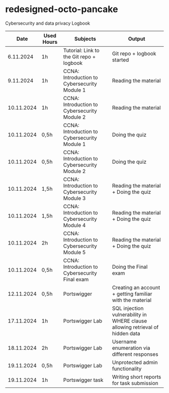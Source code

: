 # redesigned-octo-pancake
Cybersecurity and data privacy Logbook
 
| Date  | Used Hours | Subjects  | Output |
| ------------- | ------------- | ------------- | ------------- |
| 6.11.2024  | 1h  | Tutorial: Link to the Git repo + logbook  | Git repo + logbook started  |
| 9.11.2024  | 1h  | CCNA: Introduction to Cybersecurity Module 1  | Reading the material |
| 10.11.2024 | 1h  | CCNA: Introduction to Cybersecurity Module 2  | Reading the material |
| 10.11.2024 | 0,5h | CCNA: Introduction to Cybersecurity Module 1  | Doing the quiz |
| 10.11.2024 | 0,5h | CCNA: Introduction to Cybersecurity Module 2  | Doing the quiz |
| 10.11.2024 | 1,5h | CCNA: Introduction to Cybersecurity Module 3  | Reading the material + Doing the quiz |
| 10.11.2024 | 1,5h | CCNA: Introduction to Cybersecurity Module 4  | Reading the material + Doing the quiz |
| 10.11.2024 | 2h   | CCNA: Introduction to Cybersecurity Module 5  | Reading the material + Doing the quiz |
| 10.11.2024 | 0,5h | CCNA: Introduction to Cybersecurity Final exam  | Doing the Final exam |
| 12.11.2024 | 0,5h | Portswigger  | Creating an account + getting familiar with the material |
| 17.11.2024 | 1h  | Portswigger Lab | SQL injection vulnerability in WHERE clause allowing retrieval of hidden data |
| 18.11.2024 | 2h  | Portswigger Lab | Username enumeration via different responses |
| 19.11.2024 | 0,5h | Portswigger Lab | Unprotected admin functionality  |
| 19.11.2024 | 1h | Portswigger task  | Writing short reports for task submission |

